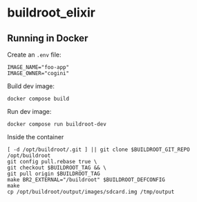 # buildroot_elixir

## Running in Docker

Create an `.env` file:
```shell
IMAGE_NAME="foo-app"
IMAGE_OWNER="cogini"
```

Build dev image:

```command
docker compose build
```

Run dev image:

```command
docker compose run buildroot-dev
```

Inside the container

```command
[ -d /opt/buildroot/.git ] || git clone $BUILDROOT_GIT_REPO /opt/buildroot
git config pull.rebase true \
git checkout $BUILDROOT_TAG && \
git pull origin $BUILDROOT_TAG
make BR2_EXTERNAL="/buildroot" $BUILDROOT_DEFCONFIG
make
cp /opt/buildroot/output/images/sdcard.img /tmp/output
```

